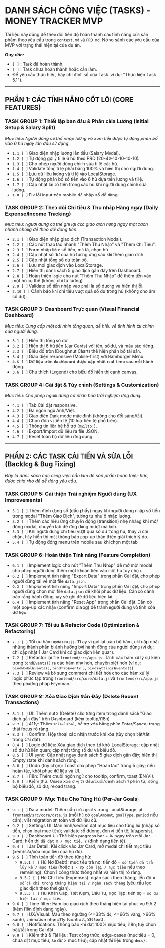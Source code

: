 # DANH SÁCH CÔNG VIỆC (TASKS) - MONEY TRACKER MVP

Tài liệu này dùng để theo dõi tiến độ hoàn thành các tính năng của sản phẩm theo yêu cầu trong `context.md` và `PRD.md`. Nó so sánh các yêu cầu của MVP với trạng thái hiện tại của dự án.

**Quy ước:**
- `[ ]` : Task đã hoàn thành.
- `[ ]` : Task chưa hoàn thành hoặc cần làm.
- Để yêu cầu thực hiện, hãy chỉ định số của Task (ví dụ: "Thực hiện Task 5.1").

---

## PHẦN 1: CÁC TÍNH NĂNG CỐT LÕI (CORE FEATURES)

### **TASK GROUP 1: Thiết lập ban đầu & Phân chia Lương (Initial Setup & Salary Split)**
*Mục tiêu: Người dùng có thể nhập lương và xem tiền được tự động phân bổ vào 6 hủ ngay lần đầu sử dụng.*

- `1.1 [ ]` Giao diện nhập lương lần đầu (Salary Modal).
- `1.2 [ ]` Tự động gợi ý tỉ lệ 6 hủ theo PRD (20-40-10-10-10-10).
- `1.3 [ ]` Cho phép người dùng chỉnh sửa tỉ lệ các hủ.
- `1.4 [ ]` Validate tổng tỉ lệ phải bằng 100% và hiển thị cho người dùng.
- `1.5 [ ]` Lưu dữ liệu lương và tỉ lệ vào LocalStorage.
- `1.6 [ ]` Tự động phân bổ số tiền vào 6 hủ dựa trên lương và tỉ lệ.
- `1.7 [ ]` Cập nhật lại số tiền trong các hủ khi người dùng chỉnh sửa lương.
- `1.8 [ ]` Fix lỗi input trên mobile để nhập số dễ dàng.

### **TASK GROUP 2: Theo dõi Chi tiêu & Thu nhập Hàng ngày (Daily Expense/Income Tracking)**
*Mục tiêu: Người dùng có thể ghi lại các giao dịch hàng ngày một cách nhanh chóng để theo dõi dòng tiền.*

- `2.1 [ ]` Giao diện nhập giao dịch (Transaction Modal).
- `2.2 [ ]` Các nút thao tác nhanh "Thêm Thu Nhập" và "Thêm Chi Tiêu".
- `2.3 [ ]` Form nhập liệu: số tiền, mô tả, chọn hủ.
- `2.4 [ ]` Cập nhật số dư của hủ tương ứng sau khi thêm giao dịch.
- `2.5 [ ]` Cập nhật tổng số dư toàn bộ.
- `2.6 [ ]` Lưu mọi giao dịch vào LocalStorage.
- `2.7 [ ]` Hiển thị danh sách 5 giao dịch gần đây trên Dashboard.
- `2.8 [ ]` Hoàn thiện logic cho nút "Thêm Thu Nhập" để thêm tiền vào một hủ cụ thể (không chỉ từ lương).
- `2.9 [ ]` Validate số tiền nhập vào phải là số dương và hiển thị lỗi.
- `2.10 [ ]` Cảnh báo khi chi tiêu vượt quá số dư trong hủ (không cho âm số dư).

### **TASK GROUP 3: Dashboard Trực quan (Visual Financial Dashboard)**
*Mục tiêu: Cung cấp một cái nhìn tổng quan, dễ hiểu về tình hình tài chính của người dùng.*

- `3.1 [ ]` Hiển thị tổng số dư.
- `3.2 [ ]` Hiển thị 6 hủ tiền (Jar Cards) với tên, số dư, và màu sắc riêng.
- `3.3 [ ]` Biểu đồ tròn (Doughnut Chart) thể hiện phân bổ tài sản.
- `3.4 [ ]` Giao diện responsive (Mobile-first) với Hamburger Menu.
- `3.5 [ ]` Dữ liệu trên dashboard được cập nhật real-time sau mỗi hành động.
- `3.6 [ ]` Chú thích (Legend) cho biểu đồ hiển thị cạnh canvas.

### **TASK GROUP 4: Cài đặt & Tùy chỉnh (Settings & Customization)**
*Mục tiêu: Cho phép người dùng cá nhân hóa trải nghiệm ứng dụng.*

- `4.1 [ ]` Tab Cài đặt responsive.
- `4.2 [ ]` Đa ngôn ngữ Anh/Việt.
- `4.3 [ ]` Giao diện Dark mode mặc định (không cho đổi sáng/tối).
- `4.4 [ ]` Chọn đơn vị tiền tệ (10 loại tiền tệ phổ biến).
- `4.5 [ ]` Thông tin liên hệ hỗ trợ (`mailto:`).
- `4.6 [ ]` Export/Import dữ liệu ra file JSON.
- `4.7 [ ]` Reset toàn bộ dữ liệu ứng dụng.

---

## PHẦN 2: CÁC TASK CẢI TIẾN VÀ SỬA LỖI (Backlog & Bug Fixing)
*Đây là danh sách các công việc cần làm để sản phẩm hoàn thiện hơn, được chia nhỏ để dễ dàng yêu cầu.*

### **TASK GROUP 5: Cải thiện Trải nghiệm Người dùng (UX Improvements)**
- `5.1 [ ]` Thêm định dạng số (dấu phẩy) ngay khi người dùng nhập số tiền trong modal "Thêm Giao Dịch", tương tự như ô nhập lương.
- `5.2 [ ]` Thêm các hiệu ứng chuyển động (transition) nhẹ nhàng khi mở/đóng modal, chuyển tab để ứng dụng mượt mà hơn.
- `5.3 [ ]` Khi người dùng chi tiêu vượt quá số dư trong hủ, thay vì chỉ chặn, hãy hiển thị một thông báo pop-up thân thiện giải thích lý do.
- `5.4 [ ]` Tự động đóng menu trên mobile sau khi chọn một tab.

### **TASK GROUP 6: Hoàn thiện Tính năng (Feature Completion)**
- `6.1 [ ]` Implement logic cho nút "Thêm Thu Nhập" để mở một modal cho phép người dùng thêm một khoản tiền vào một hủ tùy chọn.
- `6.2 [ ]` Implement tính năng "Export Data" trong phần Cài đặt, cho phép người dùng tải về một file `data.json`.
- `6.3 [ ]` Implement tính năng "Import Data" trong phần Cài đặt, cho phép người dùng chọn một file `data.json` để khôi phục dữ liệu. Cần có cảnh báo rằng hành động này sẽ ghi đè dữ liệu hiện tại.
- `6.4 [ ]` Implement tính năng "Reset App" trong phần Cài đặt. Cần có một pop-up xác nhận (confirm dialog) để tránh người dùng vô tình xóa dữ liệu.

### **TASK GROUP 7: Tối ưu & Refactor Code (Optimization & Refactoring)**
- `7.1 [ ]` Tối ưu hàm `updateUI()`. Thay vì gọi lại toàn bộ hàm, chỉ cập nhật những thành phần bị ảnh hưởng bởi hành động của người dùng (ví dụ: chỉ cập nhật 1 Jar Card khi có giao dịch liên quan).
- `7.2 [ ]` Refactor lại file `frontend/src/app.js`. Tách các hàm xử lý sự kiện trong `bindEvents()` ra các hàm nhỏ hơn, chuyên biệt hơn (ví dụ: `bindModalEvents()`, `bindTabEvents()`, `bindSettingsEvents()`).
- `7.3 [ ]` Review và bổ sung comment chi tiết hơn cho các hàm xử lý logic phức tạp trong `frontend/src/core/data.js` và `frontend/src/app.js` theo phương pháp Feynman.

### **TASK GROUP 8: Xóa Giao Dịch Gần Đây (Delete Recent Transactions)**
- `8.1 [ ]` UI: Thêm nút `X` (Delete) cho từng item trong danh sách "Giao dịch gần đây" trên Dashboard (kèm tooltip/i18n).
- `8.2 [ ]` A11y: Thêm `aria-label`, hỗ trợ xóa bằng phím Enter/Space; trạng thái focus rõ ràng.
- `8.3 [ ]` Confirm: Hộp thoại xác nhận trước khi xóa (tùy chọn bật/tắt trong Cài đặt).
- `8.4 [ ]` Logic dữ liệu: Xóa giao dịch theo `id` khỏi LocalStorage; cập nhật số dư hủ liên quan; cập nhật tổng số dư và biểu đồ.
- `8.5 [ ]` UI sync: Cập nhật ngay danh sách 5 giao dịch gần đây; hiển thị Empty state khi danh sách rỗng.
- `8.6 [ ]` Undo (tùy chọn): Toast cho phép "Hoàn tác" trong 5 giây; nếu hoàn tác, khôi phục dữ liệu và UI.
- `8.7 [ ]` i18n: Thêm chuỗi ngôn ngữ cho tooltip, confirm, toast (EN/VI).
- `8.8 [ ]` Kiểm thử: Cases xóa ở vị trí đầu/cuối/danh sách 1 phần tử; đồng bộ biểu đồ, số dư; reload trang.

### **TASK GROUP 9: Mục Tiêu Cho Từng Hủ (Per-Jar Goals)**
- `9.1 [ ]` Data model: Thêm cấu trúc `goals` trong LocalStorage tại `frontend/src/core/data.js` (mỗi hủ có `goalAmount`, `goalType`, `period` nếu cần); viết migration an toàn với dữ liệu cũ.
- `9.2 [ ]` Settings UI: Màn hình/section đặt mục tiêu cho từng hủ (nhập số tiền, chọn loại mục tiêu); validate số dương, đơn vị tiền tệ; lưu/persist.
- `9.3 [ ]` Dashboard UI: Thể hiện progress bar + % ngay trên mỗi Jar Card; hiển thị `đã đạt X / mục tiêu Y` (định dạng tiền tệ).
- `9.4 [ ]` Jar Detail: Khi click vào Jar Card, mở modal chi tiết mục tiêu (xem/sửa/xóa mục tiêu của hủ đó).
- `9.5 [ ]` Tính toán tiến độ theo từng hủ:
  - `9.5.1 [ ]` Hủ Nợ (Debt): mục tiêu trả nợ; tiến độ = `số tiền đã trả lũy kế / mục tiêu` (hoặc `1 - nợ còn lại / mục tiêu` nếu theo remaining). Chọn 1 công thức thống nhất và hiển thị rõ ràng.
  - `9.5.2 [ ]` Hủ Chi Tiêu (Expenses): ngân sách theo tháng; tiến độ = `số đã chi trong tháng hiện tại / ngân sách tháng` (yêu cầu lọc giao dịch theo thời gian).
  - `9.5.3 [ ]` Hủ Khẩn Cấp, Tiết Kiệm, Đầu Tư, Học Tập: tiến độ = `số dư hiện tại / mục tiêu`.
- `9.6 [ ]` Time filter: Hàm lọc giao dịch theo tháng hiện tại phục vụ 9.5.2 (kèm i18n định dạng ngày).
- `9.7 [ ]` UX/Visual: Màu theo ngưỡng (<=33% đỏ, <=66% vàng, >66% xanh), animation nhẹ; a11y (contrast, SR text).
- `9.8 [ ]` Notifications: Thông báo khi đạt 100% mục tiêu; i18n; tuỳ chọn bật/tắt trong Cài đặt.
- `9.9 [ ]` Kiểm thử & Tài liệu: Test công thức, edge-cases (mục tiêu = 0, chưa đặt mục tiêu, số dư > mục tiêu); cập nhật tài liệu trong `docs/`.
